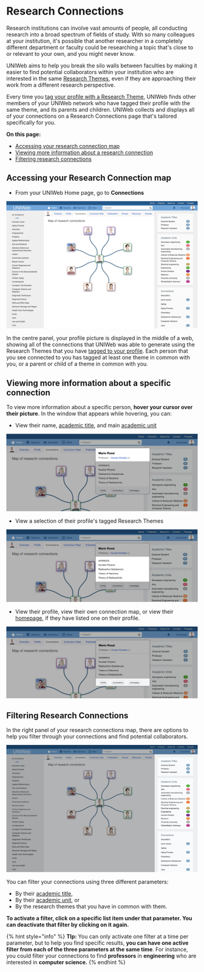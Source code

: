 # Research Connections

Research institutions can involve vast amounts of people, all conducting research into a broad spectrum of fields of study. With so many colleagues at your institution, it's possible that another researcher in a completely different department or faculty could be researching a topic that's close to or relevant to your own, and you might never know. 

UNIWeb aims to help you break the silo walls between faculties by making it easier to find potential collaborators within your institution who are interested in the same [Research Themes](./), even if they are approaching their work from a different research perspective. 

Every time you [tag your profile with a Research Theme](increasing-discoverability-with-research-themes.md#tagging-your-public-profile-with-research-themes), UNIWeb finds other members of your UNIWeb network who have tagged their profile with the same theme, and its parents and children. UNIWeb collects and displays all of your connections on a Research Connections page that's tailored specifically for you. 

**On this page:**

* [Accessing your research connection map](research-connections.md#accessing-your-research-connection-map)
* [Viewing more information about a research connection](research-connections.md#viewing-more-information-about-a-specific-connection)
* [Filtering research connections](research-connections.md#filtering-research-connections)

## Accessing your Research Connection map

* From your UNIWeb Home page, go to **Connections**

![](../../.gitbook/assets/screen-shot-2019-12-05-at-10.57.13-am.png)

In the centre panel, your profile picture is displayed in the middle of a web, showing all of the connections that UNIWeb was able to generate using the Research Themes that you have [tagged to your profile](increasing-discoverability-with-research-themes.md#tagging-your-public-profile-with-research-themes). Each person that you see connected to you has tagged at least one theme in common with you, or a parent or child of a theme in common with you.

## Viewing more information about a specific connection

To view more information about a specific person, **hover your cursor over their picture**. In the window that appears while hovering, you can:

* View their name, [academic title](../../uniweb-accounts/account-management/member-account-information.md#membership-information-fields), and main [academic unit](../../uniweb-accounts/academic-units/)   

![](../../.gitbook/assets/homepage-proximify-university-2019-12-05-11-14-20.jpg)

* View a selection of their profile's tagged Research Themes

![](../../.gitbook/assets/homepage-proximify-university-2019-12-05-11-16-26.jpg)

* View their profile, view their own connection map, or view their [homepage](../../uniweb-accounts/account-management/member-account-information.md#membership-information-fields), if they have listed one on their profile.  

![](../../.gitbook/assets/homepage-proximify-university-2019-12-05-11-18-03.jpg)

## Filtering Research Connections

In the right panel of your research connections map, there are options to help you filter through your connections and find potential collaborators. 

![](../../.gitbook/assets/screen-shot-2019-12-05-at-10.57.13-am.jpg)

You can filter your connections using three different parameters:

* By their [academic title](../../uniweb-accounts/account-management/member-account-information.md#membership-information-fields),
* By their [academic unit](../../uniweb-accounts/academic-units/), or
* By the research themes that you have in common with them.

**To activate a filter, click on a specific list item under that parameter. You can deactivate that filter by clicking on it again.** 

{% hint style="info" %}
**TIp:** You can only activate one filter at a time per parameter, but to help you find specific results, **you can have one active filter from each of the three parameters at the same time**. For instance, you could filter your connections to find **professors** in **engineering** who are interested in **computer science.**
{% endhint %}

